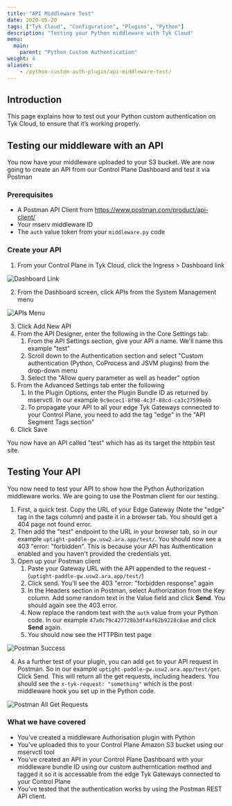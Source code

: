 ```yaml
---
title: "API Middleware Test"
date: 2020-05-20
tags: ["Tyk Cloud", "Configuration", "Plugins", "Python"]
description: "Testing your Python middleware with Tyk Cloud"
menu:
  main:
    parent: "Python Custom Authentication"
weight: 4
aliases:
    - /python-custom-auth-plugin/api-middleware-test/
---
```


## Introduction

This page explains how to test out your Python custom authentication on Tyk Cloud, to ensure that it’s working properly. 

## Testing our middleware with an API

You now have your middleware uploaded to your S3 bucket. We are now going to create an API from our Control Plane Dashboard and test it via Postman

### Prerequisites

* A Postman API Client from https://www.postman.com/product/api-client/
* Your mserv middleware ID
* The `auth` value token from your `middleware.py` code

### Create your API

1. From your Control Plane in Tyk Cloud, click the Ingress > Dashboard link

![Dashboard Link](/docs/img/plugins/control_plane_dashboard_link.png)

2. From the Dashboard screen, click APIs from the System Management menu

![APIs Menu](/docs/img/plugins/apis_menu.png)

3. Click Add New API
4. From the API Designer, enter the following in the Core Settings tab:
   1. From the API Settings section, give your API a name. We'll name this example "test"
   2. Scroll down to the Authentication section and select "Custom authentication (Python, CoProcess and JSVM plugins) from the drop-down menu
   3. Select the "Allow query parameter as well as header" option
5. From the Advanced Settings tab enter the following
   1. In the Plugin Options, enter the Plugin Bundle ID as returned by mservctl. In our example `9c9ecec1-8f98-4c3f-88cd-ca3c27599e6b`
   2. To propagate your API to all your edge Tyk Gateways connected to your Control Plane, you need to add the tag "edge" in the "API Segment Tags section"
6. Click Save

You now have an API called "test" which has as its target the httpbin test site.

## Testing Your API

You now need to test your API to show how the Python Authorization middleware works. We are going to use the Postman client for our testing.

1. First, a quick test. Copy the URL of your Edge Gateway (Note the "edge" tag in the tags column) and paste it in a browser tab. You should get a 404 page not found error.
2. Then add the "test" endpoint to the URL in your browser tab, so in our example `uptight-paddle-gw.usw2.ara.app/test/`. You should now see a 403 "error: "forbidden". This is because your API has Authentication enabled and you haven't provided the credentials yet.
3. Open up your Postman client
   1. Paste your Gateway URL with the API appended to the request - (`uptight-paddle-gw.usw2.ara.app/test/`)
   2. Click send. You'll see the 403 "error: "forbidden response" again
   3. In the Headers section in Postman, select Authorization from the Key column. Add some random text in the Value field and click **Send**. You should again see the 403 error.
   4. Now replace the random text with the `auth` value from your Python code. In our example `47a0c79c427728b3df4af62b9228c8ae` and click **Send** again.
   5. You should now see the HTTPBin test page

![Postman Success](/docs/img/plugins/postman_success.png)

4. As a further test of your plugin, you can add `get` to your API request in Postman. So in our example `uptight-paddle-gw.usw2.ara.app/test/get`. Click Send. This will return all the get requests, including headers. You should see the `x-tyk-request: "something"` which is the post middleware hook you set up in the Python code.

![Postman All Get Requests](/docs/img/plugins/postman_all_get_requests.png)

### What we have covered

* You've created a middleware Authorisation plugin with Python
* You've uploaded this to your Control Plane Amazon S3 bucket using our mservctl tool
* You've created an API in your Control Plane Dashboard with your middleware bundle ID using our custom autherntication method and tagged it so it is accessable from the edge Tyk Gateways connected to your Control Plane
* You've tested that the authentication works by using the Postman REST API client.
